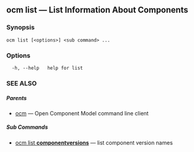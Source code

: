 ## ocm list &mdash; List Information About Components

### Synopsis

```
ocm list [<options>] <sub command> ...
```

### Options

```
  -h, --help   help for list
```

### SEE ALSO

##### Parents

* [ocm](ocm.md)	 &mdash; Open Component Model command line client


##### Sub Commands

* [ocm list <b>componentversions</b>](ocm_list_componentversions.md)	 &mdash; list component version names

